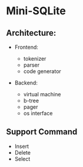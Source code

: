 # Mini-SQLite

## Architecture:

- Frontend:
    - tokenizer
    - parser
    - code generator

- Backend:
    - virtual machine
    - b-tree
    - pager
    - os interface

## Support Command

- Insert
- Delete
- Select


